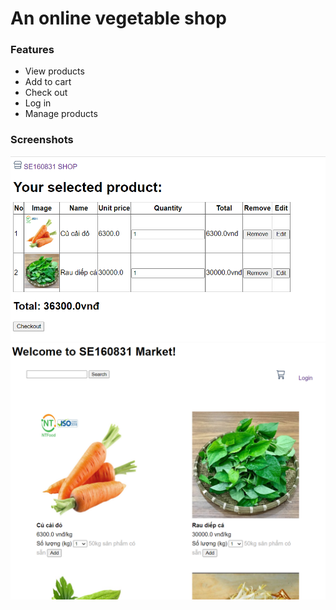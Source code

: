 # An online vegetable shop

### Features
- View products
- Add to cart
- Check out
- Log in
- Manage products
### Screenshots

![Check out screen](https://github.com/duy-lvl/vegetable-shop/blob/main/screenshot-checkout.png)
![Home screen](https://github.com/duy-lvl/vegetable-shop/blob/main/screenshot-home.png)
